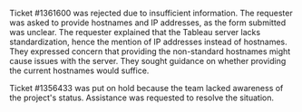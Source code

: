 Ticket #1361600 was rejected due to insufficient information. The requester was asked to provide hostnames and IP addresses, as the form submitted was unclear. The requester explained that the Tableau server lacks standardization, hence the mention of IP addresses instead of hostnames. They expressed concern that providing the non-standard hostnames might cause issues with the server. They sought guidance on whether providing the current hostnames would suffice.

Ticket #1356433 was put on hold because the team lacked awareness of the project's status. Assistance was requested to resolve the situation.
